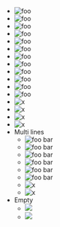 
- ![foo]
- ![ foo ]
- ![foo ]
- ![ foo]
- ![foo][]
- ![ foo ][]
- ![foo ][]
- ![ foo][]
- ![foo][x]
- ![ foo ][x]
- ![foo ][x]
- ![ foo][x]
- ![x][foo]
- ![x][ foo ]
- ![x][foo ]
- ![x][ foo]
- Multi lines
  - ![foo
      bar]
  - ![ foo
      bar ]
  - ![foo
      bar][]
  - ![ foo
      bar ][]
  - ![foo
      bar][x]
  - ![ foo
      bar ][x]
  - ![x][foo
      bar]
  - ![x][ foo
      bar ]
- Empty
  - ![][x]
  - ![ ][x]

[x]: /url
[foo]: /url
[foo bar]: /url
